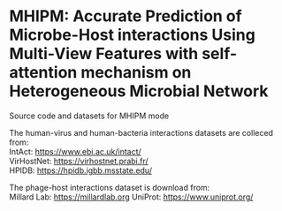 # MHIPM: Accurate Prediction of Microbe-Host interactions Using Multi-View Features with self-attention mechanism on Heterogeneous Microbial Network
Source code and datasets for MHIPM mode


The human-virus and human-bacteria interactions datasets are colleced from:  
IntAct: https://www.ebi.ac.uk/intact/  
VirHostNet: https://virhostnet.prabi.fr/  
HPIDB: https://hpidb.igbb.msstate.edu/ 

The phage-host interactions dataset is download from:  
Millard Lab: https://millardlab.org
UniProt: https://www.uniprot.org/
